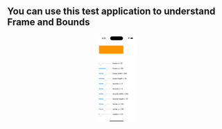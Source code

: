 ## You can use this test application to understand Frame and Bounds


<div align="middle"><img src="FrameBounds_screen.png" alt="drawing" height="200"/></div>
